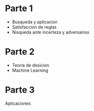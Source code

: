 # Parte 1
- Busqueda y aplicacion
- Satisfaccion de reglas
- Nisqueda ante incerteza y adversarios
# Parte 2
- Teoria de desicion
- Machine Learning
# Parte 3
Aplicaciones